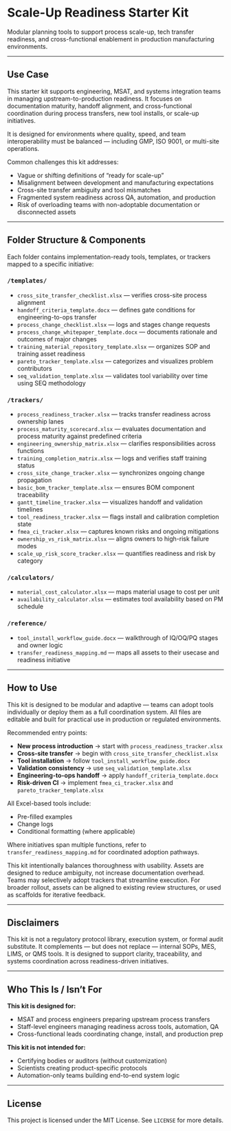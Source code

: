 # Scale-Up Readiness Starter Kit

Modular planning tools to support process scale-up, tech transfer readiness, and cross-functional enablement in production manufacturing environments.

---

## Use Case

This starter kit supports engineering, MSAT, and systems integration teams in managing upstream-to-production readiness. It focuses on documentation maturity, handoff alignment, and cross-functional coordination during process transfers, new tool installs, or scale-up initiatives.

It is designed for environments where quality, speed, and team interoperability must be balanced — including GMP, ISO 9001, or multi-site operations.

Common challenges this kit addresses:
- Vague or shifting definitions of “ready for scale-up”
- Misalignment between development and manufacturing expectations
- Cross-site transfer ambiguity and tool mismatches
- Fragmented system readiness across QA, automation, and production
- Risk of overloading teams with non-adoptable documentation or disconnected assets

---

## Folder Structure & Components

Each folder contains implementation-ready tools, templates, or trackers mapped to a specific initiative:

### `/templates/`
- `cross_site_transfer_checklist.xlsx` — verifies cross-site process alignment
- `handoff_criteria_template.docx` — defines gate conditions for engineering-to-ops transfer
- `process_change_checklist.xlsx` — logs and stages change requests
- `process_change_whitepaper_template.docx` — documents rationale and outcomes of major changes
- `training_material_repository_template.xlsx` — organizes SOP and training asset readiness
- `pareto_tracker_template.xlsx` — categorizes and visualizes problem contributors
- `seq_validation_template.xlsx` — validates tool variability over time using SEQ methodology

### `/trackers/`
- `process_readiness_tracker.xlsx` — tracks transfer readiness across ownership lanes
- `process_maturity_scorecard.xlsx` — evaluates documentation and process maturity against predefined criteria  
- `engineering_ownership_matrix.xlsx` — clarifies responsibilities across functions
- `training_completion_matrix.xlsx` — logs and verifies staff training status
- `cross_site_change_tracker.xlsx` — synchronizes ongoing change propagation
- `basic_bom_tracker_template.xlsx` — ensures BOM component traceability
- `gantt_timeline_tracker.xlsx` — visualizes handoff and validation timelines
- `tool_readiness_tracker.xlsx` — flags install and calibration completion state
- `fmea_ci_tracker.xlsx` — captures known risks and ongoing mitigations
- `ownership_vs_risk_matrix.xlsx` — aligns owners to high-risk failure modes
- `scale_up_risk_score_tracker.xlsx` — quantifies readiness and risk by category

### `/calculators/`
- `material_cost_calculator.xlsx` — maps material usage to cost per unit
- `availability_calculator.xlsx` — estimates tool availability based on PM schedule

### `/reference/`
- `tool_install_workflow_guide.docx` — walkthrough of IQ/OQ/PQ stages and owner logic
- `transfer_readiness_mapping.md` — maps all assets to their usecase and readiness initiative

---

## How to Use

This kit is designed to be modular and adaptive — teams can adopt tools individually or deploy them as a full coordination system. All files are editable and built for practical use in production or regulated environments.

Recommended entry points:
- **New process introduction** → start with `process_readiness_tracker.xlsx`
- **Cross-site transfer** → begin with `cross_site_transfer_checklist.xlsx`
- **Tool installation** → follow `tool_install_workflow_guide.docx`
- **Validation consistency** → use `seq_validation_template.xlsx`
- **Engineering-to-ops handoff** → apply `handoff_criteria_template.docx`
- **Risk-driven CI** → implement `fmea_ci_tracker.xlsx` and `pareto_tracker_template.xlsx`

All Excel-based tools include:
- Pre-filled examples
- Change logs
- Conditional formatting (where applicable)

Where initiatives span multiple functions, refer to `transfer_readiness_mapping.md` for coordinated adoption pathways.

This kit intentionally balances thoroughness with usability. Assets are designed to reduce ambiguity, not increase documentation overhead. Teams may selectively adopt trackers that streamline execution. For broader rollout, assets can be aligned to existing review structures, or used as scaffolds for iterative feedback.

---

## Disclaimers

This kit is not a regulatory protocol library, execution system, or formal audit substitute. It complements — but does not replace — internal SOPs, MES, LIMS, or QMS tools. It is designed to support clarity, traceability, and systems coordination across readiness-driven initiatives.

---

## Who This Is / Isn’t For

**This kit is designed for:**
- MSAT and process engineers preparing upstream process transfers
- Staff-level engineers managing readiness across tools, automation, QA
- Cross-functional leads coordinating change, install, and production prep

**This kit is not intended for:**
- Certifying bodies or auditors (without customization)
- Scientists creating product-specific protocols
- Automation-only teams building end-to-end system logic

---

## License

This project is licensed under the MIT License. See `LICENSE` for more details.
